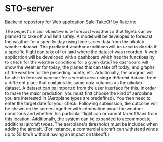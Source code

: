 # STO-server
Backend repository for Web application Safe-TakeOff by flake inc. 

The project's major objective is to forecast weather so that flights can be planned to take off and
land safely. A model will be developed to forecast the weather for a specific day using time series data
from the oikolab weather dataset. The predicted weather conditions will be used to decide if a specific
flight can take off or land where the dataset was recorded.
A web application will be developed with a dashboard which has the functionality to check for
the weather conditions for a given date.The dashboard will show the weather for today, the planes that
can take off today, and graphs of the weather for the preceding month, etc. Additionally, the program
will be able to forecast weather for a certain area using a different dataset from a different place that
contains the same data columns as the oikolab dataset. A dataset can be imported from the user interface
for this.
In order to make the major prediction, you must first choose the kind of aeroplane you are
interested in (Aeroplane types are predefined). You then need to enter the target date for your check.
Following submission, the outcome will be shown on the screen together with information about the
weather conditions and whether this particular flight can or cannot takeoff/land from this location.
Additionally, the system can be expanded to accommodate additional aircraft types. The
aeroplane's thresholds must be included when adding the aircraft. (For instance, a commercial aircraft
can withstand winds up to 50 km/h without having an impact on takeoff.)
